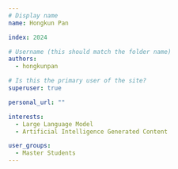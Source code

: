 ```yaml
---
# Display name
name: Hongkun Pan

index: 2024

# Username (this should match the folder name)
authors:
  - hongkunpan

# Is this the primary user of the site?
superuser: true

personal_url: ""

interests:
  - Large Language Model
  - Artificial Intelligence Generated Content

user_groups:
  - Master Students
---
```

